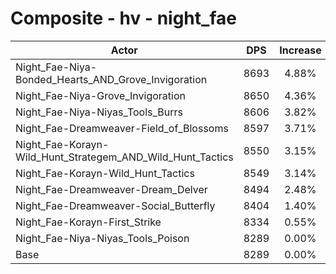 # Composite - hv - night_fae
| Actor | DPS | Increase |
|---|:---:|:---:|
|Night_Fae-Niya-Bonded_Hearts_AND_Grove_Invigoration|8693|4.88%|
|Night_Fae-Niya-Grove_Invigoration|8650|4.36%|
|Night_Fae-Niya-Niyas_Tools_Burrs|8606|3.82%|
|Night_Fae-Dreamweaver-Field_of_Blossoms|8597|3.71%|
|Night_Fae-Korayn-Wild_Hunt_Strategem_AND_Wild_Hunt_Tactics|8550|3.15%|
|Night_Fae-Korayn-Wild_Hunt_Tactics|8549|3.14%|
|Night_Fae-Dreamweaver-Dream_Delver|8494|2.48%|
|Night_Fae-Dreamweaver-Social_Butterfly|8404|1.40%|
|Night_Fae-Korayn-First_Strike|8334|0.55%|
|Night_Fae-Niya-Niyas_Tools_Poison|8289|0.00%|
|Base|8289|0.00%|
